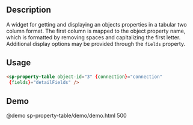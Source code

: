 <!--

@module {can.Component} sp-property-table <sp-property-table />
@parent spectre-canjs.components
-->

## Description

A widget for getting and displaying an objects properties in a tabular two column format.
The first column is mapped to the object property name, which is formatted by removing spaces
and capitalizing the first letter. Additional display options may be provided through the
`fields` property.

## Usage

```html
<sp-property-table object-id="3" {connection}="connection"
 {fields}="detailFields" />
```

## Demo

@demo sp-property-table/demo/demo.html 500
